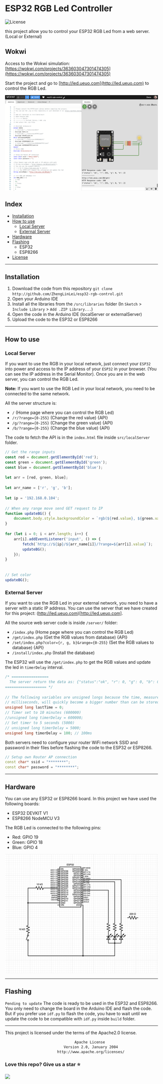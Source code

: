 # ESP32 RGB Led Controller
![License](https://img.shields.io/badge/License-Apache2.0-blue.svg)

this project allow you to control your ESP32 RGB Led from a web server. (Local or External)

## Wokwi

Access to the Wokwi simulation: [https://wokwi.com/projects/363603047301474305](https://wokwi.com/projects/363603047301474305)

Start the project and go to [http://led.ueuo.com](http://led.ueuo.com) to control the RGB Led.

![Wokwi](./docs/wokwi.png)

## Index

* [Installation](#installation)
* [How to use](#how-to-use)
    - [Local Server](#local-server)
    - [External Server](#external-server)
* [Hardware](#hardware)
* [Flashing](#flashing)
  - ESP32
  - ESP8266
* [License](#license)

<hr>

## Installation

1. Download the code from this repository `git clone http://github.com/ZhengLinLei/esp32-rgb-control.git`
2. Open your Arduino IDE
3. Install all the libraries from the `/src/libraries` folder (In `Sketch` > `Include Library` > `Add .ZIP Library...`)
4. Open the code in the Arduino IDE (localServer or externalServer)
5. Upload the code to the ESP32 or ESP8266

<hr>

## How to use

### Local Server

If you want to use the RGB in your local network, just connect your `ESP32` into power and access to the IP address of your `ESP32` in your browser. (You can see the IP address in the Serial Monitor).
Once you are in the web server, you can control the RGB Led.


**Note:** If you want to use the RGB Led in your local network, you need to be connected to the same network.


All the server structure is:
* `/` (Home page where you can control the RGB Led)
* `/r/?range={0-255}` (Change the red value) {API}
* `/g/?range={0-255}` (Change the green value) {API}
* `/b/?range={0-255}` (Change the blue value) {API}

The code to fetch the API is in the `index.html` file inside `src/localServer` folder.
```javascript
// Get the range inputs
const red = document.getElementById('red');
const green = document.getElementById('green');
const blue = document.getElementById('blue');

let arr = [red, green, blue];

let arr_name = ['r', 'g', 'b'];

let ip = '192.168.0.104';

// When any range move send GET request to IP
function updateBG() {
    document.body.style.backgroundColor = `rgb(${red.value}, ${green.value}, ${blue.value})`;
}

for (let i = 0; i < arr.length; i++) {
    arr[i].addEventListener('input', () => {
        fetch(`http://${ip}/${arr_name[i]}/?range=${arr[i].value}`);
        updateBG();
    });
}


// Set color
updateBG();
```

### External Server

If you want to use the RGB Led in your external network, you need to have a server with a static IP address. You can use the server that we have created for this project: (http://led.ueuo.com)[http://led.ueuo.com].

All the source web server code is inside `/server/` folder:
* `/index.php` (Home page where you can control the RGB Led)
* `/get/index.php` (Get the RGB values from database) {API}
* `/set/index.php?color={r, g, b}&range={0-255}` (Set the RGB values to database) {API}
* `/install/index.php` (Install the database)

The ESP32 will use the `/get/index.php` to get the RGB values and update the led in `timerDelay` interval.
```cpp
/* =================
  The server return the data as: {"status":"ok", "r": 0, "g": 0, "b": 0}
=================== */

// The following variables are unsigned longs because the time, measured in
// milliseconds, will quickly become a bigger number than can be stored in an int.
unsigned long lastTime = 0;
// Timer set to 10 minutes (600000)
//unsigned long timerDelay = 600000;
// Set timer to 5 seconds (5000)
// unsigned long timerDelay = 5000;
unsigned long timerDelay = 100; // 100ms
```


Both servers need to configure your router WiFi network SSID and password in their files before flashing the code to the ESP32 or ESP8266.
```cpp
// Setup own Router AP connection
const char* ssid = "********";
const char* password = "********";
```

<hr>

## Hardware

You can use any ESP32 or ESP8266 board. In this project we have used the following boards:
* ESP32 DEVKIT V1
* ESP8266 NodeMCU V3

The RGB Led is connected to the following pins:
* Red: GPIO 19
* Green: GPIO 18
* Blue: GPIO 4

![ESP32 RGB Led](./docs/hardware.png)

<hr>


## Flashing

`Pending to update` The code is ready to be used in the ESP32 and ESP8266. You only need to change the board in the Arduino IDE and flash the code. But if you prefer use `idf.py` to flash the code, you have to wait until we update the code to be compatible with `idf.py` inside `build` folder.


<hr>

This project is licensed under the terms of the Apache2.0 license.
```
                                Apache License
                           Version 2.0, January 2004
                        http://www.apache.org/licenses/

```

### Love this repo? Give us a star ⭐

<a href="./">
  <img src="https://img.shields.io/badge/RGBController-Rate-blue">
</a>